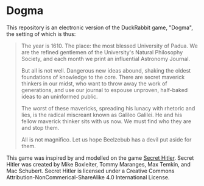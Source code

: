 # Dogma

This repository is an electronic version of the DuckRabbit game, "Dogma", the
setting of which is thus:

> The year is 1610. The place: the most blessed University of Padua. We are the
> refined gentlemen of the University's Natural Philosophy Society, and each
> month we print an influential Astronomy Journal.
> 
> But all is not well. Dangerous new ideas abound, shaking the oldest
> foundations of knowledge to the core. There are secret maverick thinkers in
> our midst, who want to throw away the work of generations, and use our journal
> to espouse unproven, half-baked ideas to an uninformed public.
> 
> The worst of these mavericks, spreading his lunacy with rhetoric and lies, is
> the radical miscreant known as Galileo Galilei. He and his fellow maverick
> thinker sits with us now. We must find who they are and stop them.
> 
> All is not magnifico. Let us hope Beelzebub has a devil put aside for them.

This game was inspired by and modelled on the game [Secret 
Hitler](https://secrethitler.com). Secret Hitler was created by Mike Boxleiter,
Tommy Maranges, Max Temkin, and Mac Schubert. Secret Hitler is licensed under a
Creative Commons Attribution-NonCommerical-ShareAlike 4.0 International License.
